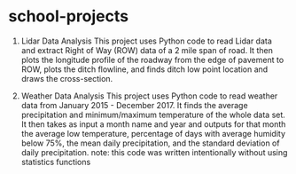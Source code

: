 # school-projects
1. Lidar Data Analysis
This project uses Python code to read Lidar data and extract Right of Way (ROW) data of a 2 mile span of road. It then plots the longitude profile of the roadway from the edge of pavement to ROW, plots the ditch flowline, and finds ditch low point location and draws the cross-section.

2. Weather Data Analysis
This project uses Python code to read weather data from January 2015 - December 2017. It finds the average precipitation and minimum/maximum temperature of the whole data set. It then takes as input a month name and year and outputs for that month the average low temperature, percentage of days with average humidity below 75%, the mean daily precipitation, and the standard deviation of daily precipitation.
note: this code was written intentionally without using statistics functions 
